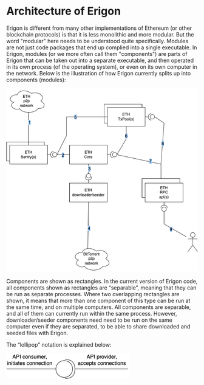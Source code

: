 # Architecture of Erigon

Erigon is different from many other implementations of Ethereum (or other blockchain protocols) is that it is less monolithic and more modular. But the word "modular" here needs to be understood quite specifically. Modules are not just code packages that end up complied into a single executable. In Erigon, modules (or we more often call them "components") are parts of Erigon that can be taken out into a separate executable, and then operated in its own process (of the operating system), or even on its own computer in the network. Below is the illustration of how Erigon currently splits up into components (modules):

![Erigon components for Ethereum blockchain](drawio-pics/architecture-ETH.drawio.png)

Components are shown as rectangles. In the current version of Erigon code, all components shown as rectangles are “separable”, meaning that they can be run as separate processes. Where two overlapping rectangles are shown, it means that more than one component of this type can be run at the same time, and on multiple computers. All components are separable, and all of them can currently run within the same process. However, downloader/seeder components need need to be run on the same computer even if they are separated, to be able to share downloaded and seeded files with Erigon.

The “lollipop” notation is explained below:

![Lollipop notation](drawio-pics/architecture-Lollipop.drawio.png)
